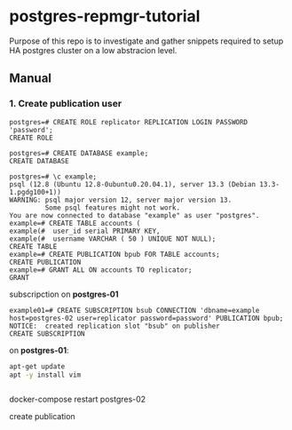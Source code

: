 # postgres-repmgr-tutorial

Purpose of this repo is to investigate and gather snippets required to setup HA postgres cluster on a low abstracion level.

## Manual

### 1. Create publication user

```psql
postgres=# CREATE ROLE replicator REPLICATION LOGIN PASSWORD 'password';
CREATE ROLE

postgres=# CREATE DATABASE example;
CREATE DATABASE

postgres=# \c example;
psql (12.8 (Ubuntu 12.8-0ubuntu0.20.04.1), server 13.3 (Debian 13.3-1.pgdg100+1))
WARNING: psql major version 12, server major version 13.
         Some psql features might not work.
You are now connected to database "example" as user "postgres".
example=# CREATE TABLE accounts (
example(#  user_id serial PRIMARY KEY,
example(#  username VARCHAR ( 50 ) UNIQUE NOT NULL);
CREATE TABLE
example=# CREATE PUBLICATION bpub FOR TABLE accounts;
CREATE PUBLICATION
example=# GRANT ALL ON accounts TO replicator;
GRANT
```


subscripction on **postgres-01**
```psql
example01=# CREATE SUBSCRIPTION bsub CONNECTION 'dbname=example host=postgres-02 user=replicator password=password' PUBLICATION bpub;
NOTICE:  created replication slot "bsub" on publisher
CREATE SUBSCRIPTION
```

on **postgres-01**:



```zsh
apt-get update
apt -y install vim



```

docker-compose restart postgres-02


create publication

```psql

```